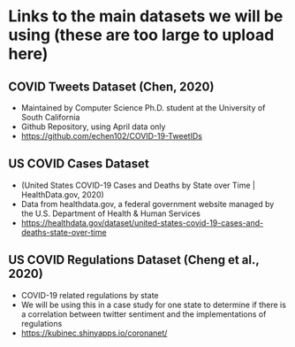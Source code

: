 # Links to the main datasets we will be using (these are too large to upload here)

## COVID Tweets Dataset (Chen, 2020)
* Maintained by Computer Science Ph.D. student at the University of South California
* Github Repository, using April data only
* https://github.com/echen102/COVID-19-TweetIDs

## US COVID Cases Dataset 
* (United States COVID-19 Cases and Deaths by State over Time | HealthData.gov, 2020)
* Data from healthdata.gov, a federal government website managed by the U.S. Department of Health & Human Services
* https://healthdata.gov/dataset/united-states-covid-19-cases-and-deaths-state-over-time

## US COVID Regulations Dataset (Cheng et al., 2020)
* COVID-19 related regulations by state
* We will be using this in a case study for one state to determine if there is a correlation between twitter sentiment and the implementations of regulations
* https://kubinec.shinyapps.io/coronanet/


